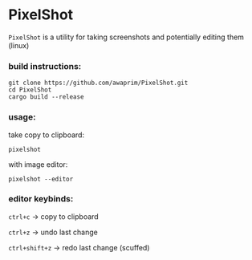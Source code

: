 # PixelShot
`PixelShot` is a utility for taking screenshots and potentially editing them (linux)

### build instructions:

    git clone https://github.com/awaprim/PixelShot.git
    cd PixelShot
    cargo build --release

### usage:
take copy to clipboard:

    pixelshot

with image editor:

    pixelshot --editor


### editor keybinds:
`ctrl+c` -> copy to clipboard

`ctrl+z` -> undo last change

`ctrl+shift+z` -> redo last change (scuffed)
